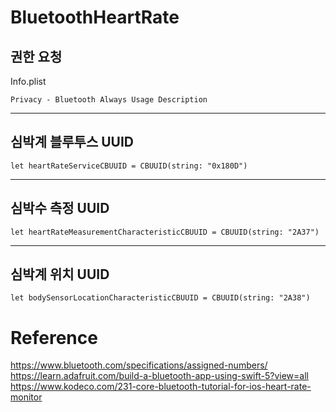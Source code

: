 # BluetoothHeartRate
## 권한 요청
Info.plist
~~~
Privacy - Bluetooth Always Usage Description
~~~
---

## 심박계 블루투스 UUID
~~~
let heartRateServiceCBUUID = CBUUID(string: "0x180D")
~~~
---
## 심박수 측정 UUID
~~~
let heartRateMeasurementCharacteristicCBUUID = CBUUID(string: "2A37")
~~~
---
## 심박계 위치 UUID
~~~
let bodySensorLocationCharacteristicCBUUID = CBUUID(string: "2A38")
~~~

# Reference
https://www.bluetooth.com/specifications/assigned-numbers/   
https://learn.adafruit.com/build-a-bluetooth-app-using-swift-5?view=all    
https://www.kodeco.com/231-core-bluetooth-tutorial-for-ios-heart-rate-monitor

